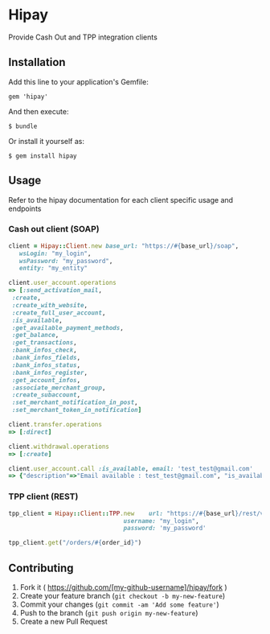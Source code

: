 # Hipay

Provide Cash Out and TPP integration clients

## Installation

Add this line to your application's Gemfile:

    gem 'hipay'

And then execute:

    $ bundle

Or install it yourself as:

    $ gem install hipay

## Usage

Refer to the hipay documentation for each client specific usage and endpoints

### Cash out client (SOAP)

```ruby
client = Hipay::Client.new base_url: "https://#{base_url}/soap",
   wsLogin: "my_login",
   wsPassword: "my_password",
   entity: "my_entity"

client.user_account.operations
=> [:send_activation_mail,
 :create,
 :create_with_website,
 :create_full_user_account,
 :is_available,
 :get_available_payment_methods,
 :get_balance,
 :get_transactions,
 :bank_infos_check,
 :bank_infos_fields,
 :bank_infos_status,
 :bank_infos_register,
 :get_account_infos,
 :associate_merchant_group,
 :create_subaccount,
 :set_merchant_notification_in_post,
 :set_merchant_token_in_notification]

client.transfer.operations
=> [:direct]

client.withdrawal.operations
=> [:create]

client.user_account.call :is_available, email: 'test_test@gmail.com'
=> {"description"=>"Email available : test_test@gmail.com", "is_available"=>true}

```

### TPP client (REST)

```ruby
tpp_client = Hipay::Client::TPP.new    url: "https://#{base_url}/rest/v1/",
                                username: "my_login",
                                password: 'my_password'

tpp_client.get("/orders/#{order_id}")
```


## Contributing

1. Fork it ( https://github.com/[my-github-username]/hipay/fork )
2. Create your feature branch (`git checkout -b my-new-feature`)
3. Commit your changes (`git commit -am 'Add some feature'`)
4. Push to the branch (`git push origin my-new-feature`)
5. Create a new Pull Request
